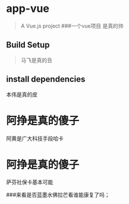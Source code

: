 # app-vue

> A Vue.js project
###一个vue项目
>是真的帅
## Build Setup
>马飞是真的丑
## install dependencies
本伟是真的皮

# 阿挣是真的傻子
阿黄是广大科技手段哈卡

# 阿挣是真的傻子
萨芬社保卡基本可能

###来看是否蓝墨水佛拉芒看谁能康复了吗；
